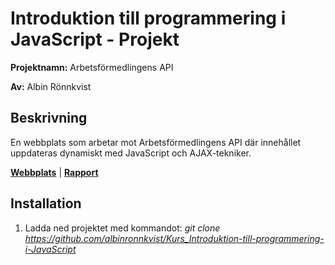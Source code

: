 # Introduktion till programmering i JavaScript - Projekt
__Projektnamn:__ Arbetsförmedlingens API

__Av:__ Albin Rönnkvist
## Beskrivning
En webbplats som arbetar mot Arbetsförmedlingens API där innehållet uppdateras dynamiskt med JavaScript och AJAX-tekniker.

[__Webbplats__](https://albinronnkvist.se/skola/dt084g/projekt/af.htm) 
|
[__Rapport__](https://albinronnkvist.se/skola/dt084g/Javascript-projekt.pdf)


## Installation
1. Ladda ned projektet med kommandot: _git clone https://github.com/albinronnkvist/Kurs_Introduktion-till-programmering-i-JavaScript_
